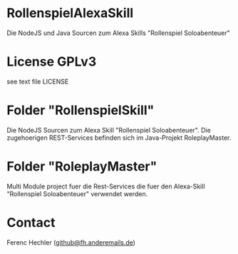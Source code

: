 # RollenspielAlexaSkill
Die NodeJS und Java Sourcen zum Alexa Skills "Rollenspiel Soloabenteuer"

# License GPLv3
see text file LICENSE

# Folder "RollenspielSkill"
Die NodeJS Sourcen zum Alexa Skill "Rollenspiel Soloabenteuer". Die zugehoerigen REST-Services befinden sich im Java-Projekt RoleplayMaster.

# Folder "RoleplayMaster"
Multi Module project fuer die Rest-Services die fuer den Alexa-Skill "Rollenspiel Soloabenteuer" verwendet werden.

# Contact
Ferenc Hechler (github@fh.anderemails.de)
